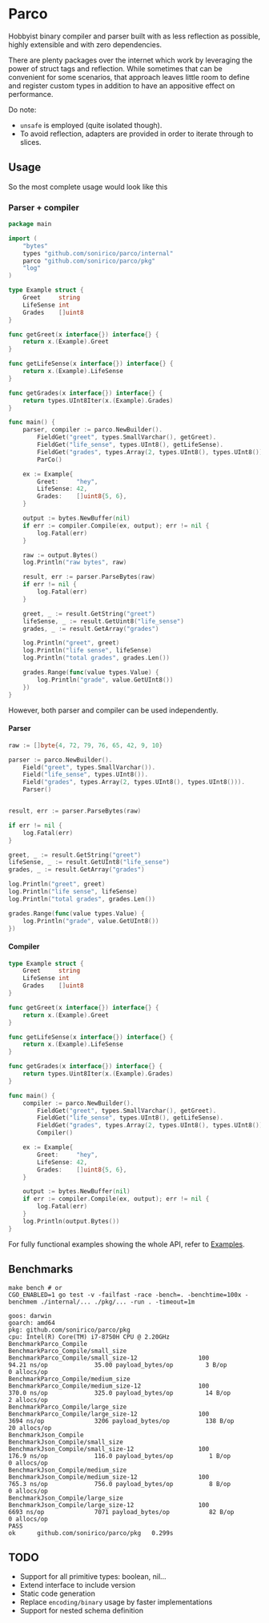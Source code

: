 # Parco

Hobbyist binary compiler and parser built with as less reflection as possible, highly
extensible and with zero dependencies.

There are plenty packages over the internet which work by leveraging the power of
struct tags and reflection. While sometimes that can be convenient for some
scenarios, that approach leaves little room to define and register custom types in
addition to have an appositive effect on performance.

Do note:

- `unsafe` is employed (quite isolated though).
- To avoid reflection, adapters are provided in order to iterate through to slices.

## Usage

So the most complete usage would look like this


### Parser + compiler

```go
package main

import (
    "bytes"
    types "github.com/sonirico/parco/internal"
    parco "github.com/sonirico/parco/pkg"
    "log"
)

type Example struct {
    Greet     string
    LifeSense int
    Grades    []uint8
}

func getGreet(x interface{}) interface{} {
    return x.(Example).Greet
}

func getLifeSense(x interface{}) interface{} {
    return x.(Example).LifeSense
}

func getGrades(x interface{}) interface{} {
    return types.UInt8Iter(x.(Example).Grades)
}

func main() {
    parser, compiler := parco.NewBuilder().
        FieldGet("greet", types.SmallVarchar(), getGreet).
        FieldGet("life_sense", types.UInt8(), getLifeSense).
        FieldGet("grades", types.Array(2, types.UInt8(), types.UInt8()), getGrades).
        ParCo()

    ex := Example{
        Greet:     "hey",
        LifeSense: 42,
        Grades:    []uint8{5, 6},
    }

    output := bytes.NewBuffer(nil)
    if err := compiler.Compile(ex, output); err != nil {
        log.Fatal(err)
    }

    raw := output.Bytes()
    log.Println("raw bytes", raw)

    result, err := parser.ParseBytes(raw)
    if err != nil {
        log.Fatal(err)
    }

    greet, _ := result.GetString("greet")
    lifeSense, _ := result.GetUint8("life_sense")
    grades, _ := result.GetArray("grades")

    log.Println("greet", greet)
    log.Println("life sense", lifeSense)
    log.Println("total grades", grades.Len())

    grades.Range(func(value types.Value) {
        log.Println("grade", value.GetUInt8())
    })
}

```

However, both parser and compiler can be used independently.

#### Parser

```go
raw := []byte{4, 72, 79, 76, 65, 42, 9, 10}

parser := parco.NewBuilder().
    Field("greet", types.SmallVarchar()).
    Field("life_sense", types.UInt8()).
    Field("grades", types.Array(2, types.UInt8(), types.UInt8())).
    Parser()


result, err := parser.ParseBytes(raw)

if err != nil {
    log.Fatal(err)
}

greet, _ := result.GetString("greet")
lifeSense, _ := result.GetUInt8("life_sense")
grades, _ := result.GetArray("grades")

log.Println("greet", greet)
log.Println("life sense", lifeSense)
log.Println("total grades", grades.Len())

grades.Range(func(value types.Value) {
    log.Println("grade", value.GetUInt8())
})

```

#### Compiler

```go
type Example struct {
    Greet     string
    LifeSense int
    Grades    []uint8
}

func getGreet(x interface{}) interface{} {
    return x.(Example).Greet
}

func getLifeSense(x interface{}) interface{} {
    return x.(Example).LifeSense
}

func getGrades(x interface{}) interface{} {
    return types.Uint8Iter(x.(Example).Grades)
}

func main() {
    compiler := parco.NewBuilder().
        FieldGet("greet", types.SmallVarchar(), getGreet).
        FieldGet("life_sense", types.UInt8(), getLifeSense).
        FieldGet("grades", types.Array(2, types.UInt8(), types.UInt8()), getGrades).
        Compiler()

    ex := Example{
        Greet:     "hey",
        LifeSense: 42,
        Grades:    []uint8{5, 6},
    }

    output := bytes.NewBuffer(nil)
    if err := compiler.Compile(ex, output); err != nil {
        log.Fatal(err)
    }
    log.Println(output.Bytes())
}

```

For fully functional examples showing the whole API, refer to [Examples](https://github.com/sonirico/parco/tree/master/examples).


## Benchmarks

```shell
make bench # or
CGO_ENABLED=1 go test -v -failfast -race -bench=. -benchtime=100x -benchmem ./internal/... ./pkg/... -run . -timeout=1m
```

```
goos: darwin
goarch: amd64
pkg: github.com/sonirico/parco/pkg
cpu: Intel(R) Core(TM) i7-8750H CPU @ 2.20GHz
BenchmarkParco_Compile
BenchmarkParco_Compile/small_size
BenchmarkParco_Compile/small_size-12                 100                94.21 ns/op             35.00 payload_bytes/op         3 B/op          0 allocs/op
BenchmarkParco_Compile/medium_size
BenchmarkParco_Compile/medium_size-12                100               370.0 ns/op             325.0 payload_bytes/op         14 B/op          2 allocs/op
BenchmarkParco_Compile/large_size
BenchmarkParco_Compile/large_size-12                 100              3694 ns/op              3206 payload_bytes/op          138 B/op         20 allocs/op
BenchmarkJson_Compile
BenchmarkJson_Compile/small_size
BenchmarkJson_Compile/small_size-12                  100               176.9 ns/op             116.0 payload_bytes/op          1 B/op          0 allocs/op
BenchmarkJson_Compile/medium_size
BenchmarkJson_Compile/medium_size-12                 100               765.3 ns/op             756.0 payload_bytes/op          8 B/op          0 allocs/op
BenchmarkJson_Compile/large_size
BenchmarkJson_Compile/large_size-12                  100              6693 ns/op              7071 payload_bytes/op           82 B/op          0 allocs/op
PASS
ok      github.com/sonirico/parco/pkg   0.299s
```


## TODO

- Support for all primitive types: boolean, nil...
- Extend interface to include version
- Static code generation
- Replace `encoding/binary` usage by faster implementations
- Support for nested schema definition